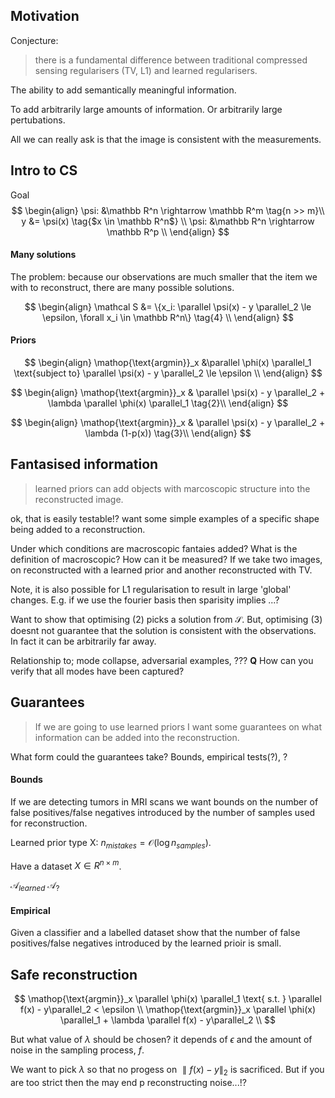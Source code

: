 ## Motivation

Conjecture:
> there is a fundamental difference between traditional compressed sensing regularisers (TV, L1) and learned regularisers.  

The ability to add semantically meaningful information.

To add arbitrarily large amounts of information. Or arbitrarily large pertubations.

All we can really ask is that the image is consistent with the measurements.

## Intro to CS

Goal
$$
\begin{align}
\psi: &\mathbb R^n \rightarrow \mathbb R^m  \tag{n >> m}\\
y &= \psi(x) \tag{$x \in \mathbb R^n$} \\
\psi: &\mathbb R^n \rightarrow \mathbb R^p \\
\end{align}
$$

#### Many solutions

The problem: because our observations are much smaller that the item we with to reconstruct, there are many possible solutions.

$$
\begin{align}
\mathcal S &= \{x_i:  \parallel \psi(x) - y \parallel_2 \le \epsilon,  \forall x_i \in \mathbb R^n\} \tag{4} \\
\end{align}
$$


#### Priors


$$
\begin{align}
\mathop{\text{argmin}}_x &\parallel \phi(x) \parallel_1 \text{subject to} \parallel \psi(x) - y \parallel_2 \le \epsilon \\
\end{align}
$$

$$
\begin{align}
\mathop{\text{argmin}}_x & \parallel \psi(x) - y \parallel_2  + \lambda \parallel \phi(x) \parallel_1 \tag{2}\\
\end{align}
$$

$$
\begin{align}
\mathop{\text{argmin}}_x & \parallel \psi(x) - y \parallel_2  + \lambda (1-p(x)) \tag{3}\\
\end{align}
$$

## Fantasised information

> learned priors can add objects with marcoscopic structure into the reconstructed image.

ok, that is easily testable!?
want some simple examples of a specific shape being added to a reconstruction.

Under which conditions are macroscopic fantaies added?
What is the definition of macroscopic? How can it be measured?
If we take two images, on reconstructed with a learned prior and another reconstructed with TV.

Note, it is also possible for L1 regularisation to result in large 'global' changes. E.g. if we use the fourier basis then sparisity implies ...?

Want to show that optimising (2) picks a solution from $\mathcal S$. But, optimising (3) doesnt not guarantee that the solution is consistent with the observations. In fact it can be arbitrarily far away.


Relationship to; mode collapse, adversarial examples, ???
__Q__ How can you verify that all modes have been captured?

## Guarantees

> If we are going to use learned priors I want some guarantees on what information can be added into the reconstruction.

What form could the guarantees take? Bounds, empirical tests(?), ?

#### Bounds

If we are detecting tumors in MRI scans we want bounds on the number of false positives/false negatives introduced by the number of samples used for reconstruction.

Learned prior type X: $n_{mistakes} = \mathcal O(\log{n_{samples}})$.

Have a dataset $X \in R^{n \times m}$.

$\mathcal A_{learned}$
$\mathcal A_{?}$


#### Empirical

Given a classifier and a labelled dataset show that the number of false positives/false negatives introduced by the learned prioir is small.





## Safe reconstruction



$$
\mathop{\text{argmin}}_x \parallel \phi(x) \parallel_1 \text{ s.t. } \parallel f(x) - y\parallel_2 < \epsilon \\
\mathop{\text{argmin}}_x \parallel \phi(x) \parallel_1 + \lambda \parallel f(x) - y\parallel_2 \\
$$

But what value of $\lambda$ should be chosen? it depends of $\epsilon$ and the amount of noise in the sampling process, $f$.

We want to pick $\lambda$ so that no progess on $\parallel f(x) - y \parallel_2$ is sacrificed.
But if you are too strict then the may end p reconstructing noise...!?
